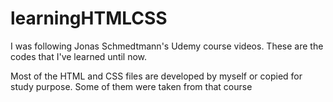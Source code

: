 # learningHTMLCSS

I was following Jonas Schmedtmann's Udemy course videos. These are the codes that I've learned until now.

Most of the HTML and CSS files are developed by myself or copied for study purpose. Some of them were taken from that course
